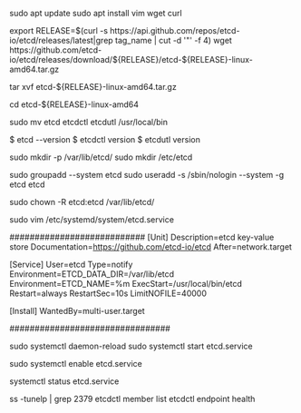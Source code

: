 sudo apt update
sudo apt install vim wget curl

export RELEASE=$(curl -s https://api.github.com/repos/etcd-io/etcd/releases/latest|grep tag_name | cut -d '"' -f 4)
wget https://github.com/etcd-io/etcd/releases/download/${RELEASE}/etcd-${RELEASE}-linux-amd64.tar.gz

tar xvf etcd-${RELEASE}-linux-amd64.tar.gz

cd etcd-${RELEASE}-linux-amd64

sudo mv etcd etcdctl etcdutl /usr/local/bin 

$ etcd --version
$ etcdctl version
$ etcdutl version

sudo mkdir -p /var/lib/etcd/
sudo mkdir /etc/etcd

sudo groupadd --system etcd
sudo useradd -s /sbin/nologin --system -g etcd etcd

sudo chown -R etcd:etcd /var/lib/etcd/

sudo vim /etc/systemd/system/etcd.service

###########################
[Unit]
Description=etcd key-value store
Documentation=https://github.com/etcd-io/etcd
After=network.target

[Service]
User=etcd
Type=notify
Environment=ETCD_DATA_DIR=/var/lib/etcd
Environment=ETCD_NAME=%m
ExecStart=/usr/local/bin/etcd
Restart=always
RestartSec=10s
LimitNOFILE=40000

[Install]
WantedBy=multi-user.target

################################

sudo systemctl  daemon-reload
sudo systemctl  start etcd.service

sudo systemctl enable etcd.service

systemctl status etcd.service

 ss -tunelp | grep 2379
 etcdctl member list
 etcdctl  endpoint health
